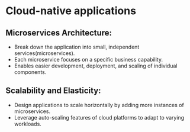 # Cloud-native applications
## Microservices Architecture:
- Break down the application into small, independent services(microservices).
- Each microservice focuses on a specific business capability.
- Enables easier development, deployment, and scaling of individual components.
## Scalability and Elasticity:
- Design applications to scale horizontally by adding more instances of microservices.
- Leverage auto-scaling features of cloud platforms to adapt to varying workloads.
